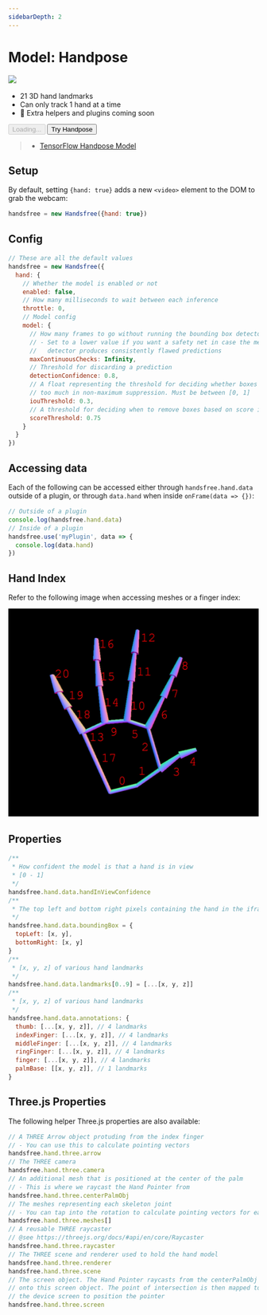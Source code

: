```yaml
---
sidebarDepth: 2
---
```

# Model: Handpose


<div class="window mb-md">
  <div class="window-body">
    <div class="row">
      <div class="col-6">
        <img src="https://media0.giphy.com/media/BPUnqDBgTav2yCfJjE/giphy.gif" />
      </div>
      <div class="col-6">
        <ul>
          <li>21 3D hand landmarks</li>
          <li>Can only track 1 hand at a time</li>
          <li>📅 Extra helpers and plugins coming soon</li>
        </ul>
        <div>
          <HandsfreeToggle class="full-width handsfree-hide-when-started-without-handpose" text-off="Try Handpose" text-on="Stop Handpose" :opts="demoOpts" />
          <button class="handsfree-show-when-started-without-handpose handsfree-show-when-loading" disabled><Fa-Spinner spin /> Loading...</button>
          <button class="handsfree-show-when-started-without-handpose handsfree-hide-when-loading" @click="startDemo"><Fa-Video /> Try Handpose</button>
        </div>
      </div>
    </div>
  </div>
</div>

> - [TensorFlow Handpose Model](https://github.com/tensorflow/tfjs-models/tree/master/handpose)

## Setup

By default, setting `{hand: true}` adds a new `<video>` element to the DOM to grab the webcam: 

```js
handsfree = new Handsfree({hand: true})
```

## Config

```js
// These are all the default values
handsfree = new Handsfree({
  hand: {
    // Whether the model is enabled or not
    enabled: false,
    // How many milliseconds to wait between each inference
    throttle: 0,
    // Model config
    model: {
      // How many frames to go without running the bounding box detector.
      // - Set to a lower value if you want a safety net in case the mesh
      //   detector produces consistently flawed predictions
      maxContinuousChecks: Infinity,
      // Threshold for discarding a prediction
      detectionConfidence: 0.8,
      // A float representing the threshold for deciding whether boxes overlap
      // too much in non-maximum suppression. Must be between [0, 1]
      iouThreshold: 0.3,
      // A threshold for deciding when to remove boxes based on score in non-maximum suppression
      scoreThreshold: 0.75
    }
  }
})
```

## Accessing data

Each of the following can be accessed either through `handsfree.hand.data` outside of a plugin, or through `data.hand` when inside `onFrame(data => {})`:

```js
// Outside of a plugin
console.log(handsfree.hand.data)
// Inside of a plugin
handsfree.use('myPlugin', data => {
  console.log(data.hand)
})
```

## Hand Index

Refer to the following image when accessing meshes or a finger index:

![](/hand-indices.jpg)

## Properties

```js
/**
 * How confident the model is that a hand is in view
 * [0 - 1]
 */
handsfree.hand.data.handInViewConfidence
/**
 * The top left and bottom right pixels containing the hand in the iframe
 */
handsfree.hand.data.boundingBox = {
  topLeft: [x, y],
  bottomRight: [x, y]
}
/**
 * [x, y, z] of various hand landmarks
 */
handsfree.hand.data.landmarks[0..9] = [...[x, y, z]]
/**
 * [x, y, z] of various hand landmarks
 */
handsfree.hand.data.annotations: {
  thumb: [...[x, y, z]], // 4 landmarks
  indexFinger: [...[x, y, z]], // 4 landmarks
  middleFinger: [...[x, y, z]], // 4 landmarks
  ringFinger: [...[x, y, z]], // 4 landmarks
  finger: [...[x, y, z]], // 4 landmarks
  palmBase: [[x, y, z]], // 1 landmarks
}
```

## Three.js Properties

The following helper Three.js properties are also available:

```js
// A THREE Arrow object protuding from the index finger
// - You can use this to calculate pointing vectors
handsfree.hand.three.arrow
// The THREE camera
handsfree.hand.three.camera
// An additional mesh that is positioned at the center of the palm
// - This is where we raycast the Hand Pointer from
handsfree.hand.three.centerPalmObj
// The meshes representing each skeleton joint
// - You can tap into the rotation to calculate pointing vectors for each fingertip
handsfree.hand.three.meshes[]
// A reusable THREE raycaster
// @see https://threejs.org/docs/#api/en/core/Raycaster
handsfree.hand.three.raycaster
// The THREE scene and renderer used to hold the hand model
handsfree.hand.three.renderer
handsfree.hand.three.scene
// The screen object. The Hand Pointer raycasts from the centerPalmObj
// onto this screen object. The point of intersection is then mapped to
// the device screen to position the pointer
handsfree.hand.three.screen
```





<!-- Code -->
<script>
export default {
  data () {
    return {
      demoOpts: {
        weboji: false,
        hands: false,
        facemesh: false,
        pose: false,
        holistic: false,
        handpose: true
      }
    }
  },

  methods: {
    /**
     * Start the page with our preset options
     */
    startDemo () {
      this.$root.handsfree.update(this.demoOpts)
    }
  }
}
</script>